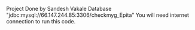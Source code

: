 Project Done by Sandesh Vakale
Database "jdbc:mysql://66.147.244.85:3306/checkmyg_Epita"
You will need internet connection to run this code.